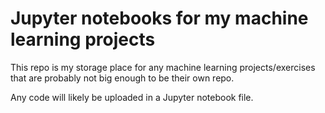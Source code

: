 # Jupyter notebooks for my machine learning projects

This repo is my storage place for any machine learning projects/exercises that are probably not big enough to be their own repo. 

Any code will likely be uploaded in a Jupyter notebook file. 


